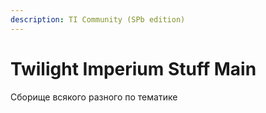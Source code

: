 ```yaml
---
description: TI Community (SPb edition)
---
```


# Twilight Imperium Stuff Main

Сборище всякого разного по тематике



